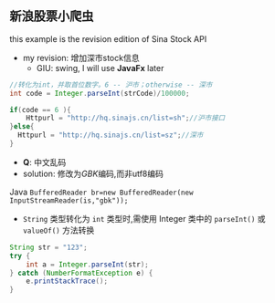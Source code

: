 ## 新浪股票小爬虫

this example is the revision edition of Sina Stock API

- my revision: 增加深市stock信息
  - GIU: swing, I will use **JavaFx** later
  
  
  
```java
//转化为int，并取首位数字。6 -- 沪市；otherwise -- 深市
int code = Integer.parseInt(strCode)/100000;

if(code == 6 ){
	Httpurl = "http://hq.sinajs.cn/list=sh";//沪市接口
}else{
  Httpurl = "http://hq.sinajs.cn/list=sz";//深市
}
```

- **Q**: 中文乱码
- solution: 修改为*GBK*编码,而非utf8编码

Java `BufferedReader br=new BufferedReader(new InputStreamReader(is,"gbk"));`

- `String` 类型转化为 `int` 类型时,需使用 Integer 类中的 `parseInt()` 或 `valueOf()` 方法转换

```java
String str = "123";
try {
    int a = Integer.parseInt(str);
} catch (NumberFormatException e) {
    e.printStackTrace();
}
```

